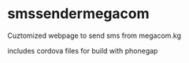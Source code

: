 smssendermegacom
================

Cuztomized webpage to send sms from megacom.kg

includes cordova files for build with phonegap
